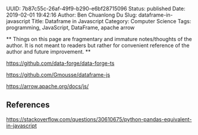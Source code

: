 UUID: 7b87c55c-26af-49f9-b290-e6bf28715096
Status: published
Date: 2019-02-01 19:42:16
Author: Ben Chuanlong Du
Slug: dataframe-in-javascript
Title: Dataframe in Javascript
Category: Computer Science
Tags: programming, JavaScript, DataFrame, apache arrow

**
Things on this page are
fragmentary and immature notes/thoughts of the author.
It is not meant to readers
but rather for convenient reference of the author and future improvement.
**

https://github.com/data-forge/data-forge-ts

https://github.com/Gmousse/dataframe-js

https://arrow.apache.org/docs/js/

## References

https://stackoverflow.com/questions/30610675/python-pandas-equivalent-in-javascript
